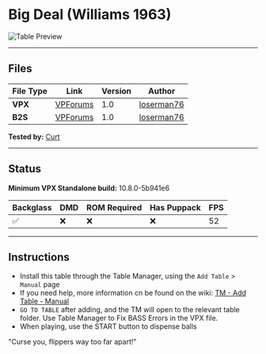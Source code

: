 # Big Deal (Williams 1963)
![Table Preview](vpx-bigdeal-table.png?raw=true)

---

## Files
| File Type | Link | Version | Author | 
|-----------|--------|----------|--------------|
| **VPX** | [VPForums](https://www.vpforums.org/index.php?app=downloads&showfile=15527) | 1.0 | [loserman76](https://www.vpforums.org/index.php?s=d9c08b1ebd6a227470a528bd227f4b76&showuser=41250) |
| **B2S** | [VPForums](https://www.vpforums.org/index.php?app=downloads&showfile=15527) | 1.0 | [loserman76](https://www.vpforums.org/index.php?s=d9c08b1ebd6a227470a528bd227f4b76&showuser=41250) |

**Tested by:** [Curt](https://github.com/Old-Cyrus)

---

## Status 
**Minimum VPX Standalone build:** 10.8.0-5b941e6

| Backglass | DMD | ROM Required | Has Puppack | FPS |
|-----------|-----|-----|-----|-----|
| :white_check_mark: | :x: | :x: | :x: | 52 |

---

## Instructions

- Install this table through the Table Manager, using the `Add Table` > `Manual` page
- If you need help, more information cn be found on the wiki: [TM - Add Table - Manual](https://github.com/LegendsUnchained/vpx-standalone-alp4k/wiki/%5B04%5D-%F0%9F%A7%A1-TM-%E2%80%90-Other-Features#add-table---manual)
- `GO TO TABLE` after adding, and the TM will open to the relevant table folder. Use Table Manager to Fix BASS Errors in the VPX file.
- When playing, use the START button to dispense balls

"Curse you, flippers way too far apart!"
